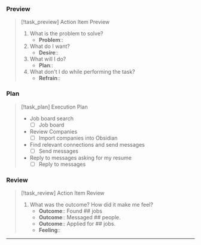 ### Preview

> [!task_preview] Action Item Preview
> 
> 1. What is the problem to solve?
>     - **Problem**::
> 2. What do I want?
>     - **Desire**::
> 3. What will I do?
>     - **Plan**::
> 4. What don't I do while performing the task?
>     - **Refrain**::

### Plan

> [!task_plan] Execution Plan
> 
> - Job board search
>     - [ ] Job board
> - Review Companies
>     - [ ] Import companies into Obsidian
> - Find relevant connections and send messages
>     - [ ] Send messages
> - Reply to messages asking for my resume
>     - [ ] Reply to messages

### Review

> [!task_review] Action Item Review
> 
> 1. What was the outcome? How did it make me feel?
>     - **Outcome**:: Found \#\# jobs
>     - **Outcome**:: Messaged \#\# people.
>     - **Outcome**:: Applied for \#\# jobs.
>     - **Feeling**::

---
